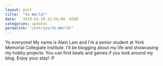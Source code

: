 ```yaml
---
layout: post
title:  "Yo World!"
date:   2019-01-20 22:56:08 -0500
categories: updates
permalink: "/entries/Yo-World!"
---
```

Yo everyone! My name is Alain Lam and I'm a senior student at York Memorial Collegiate Institute. I'll be blogging about my life and showcasing my hobby projects. You can find beats and games if you look around my blog. Enjoy your stay! :P
